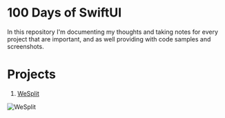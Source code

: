 # 100 Days of SwiftUI

In this repository I'm documenting my thoughts and taking notes for every project that are important, and as well providing with code samples and screenshots.

# Projects

1. [WeSplit](https://github.com/Sangsom/100-Days-of-SwiftUI/tree/master/Project1%20-%20WeSplit)

![WeSplit](https://media.giphy.com/media/H1qyVtZYFEc4xXfyiM/giphy.gif)
